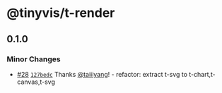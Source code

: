 # @tinyvis/t-render

## 0.1.0

### Minor Changes

- [#28](https://github.com/taiiiyang/TinyVis/pull/28) [`127bedc`](https://github.com/taiiiyang/TinyVis/commit/127bedc9f4ea86d55f4a31f3dbe3c6cd4980096f) Thanks [@taiiiyang](https://github.com/taiiiyang)! - refactor: extract t-svg to t-chart,t-canvas,t-svg
